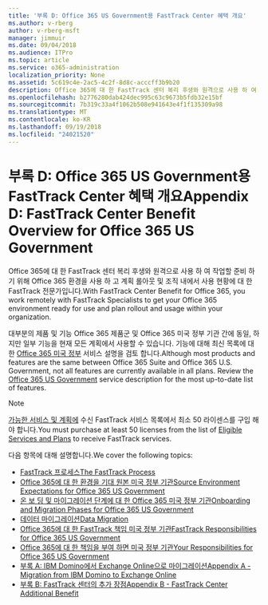 ```yaml
---
title: '부록 D: Office 365 US Government용 FastTrack Center 혜택 개요'
ms.author: v-rberg
author: v-rberg-msft
manager: jimmuir
ms.date: 09/04/2018
ms.audience: ITPro
ms.topic: article
ms.service: o365-administration
localization_priority: None
ms.assetid: 5c619c4e-2ac5-4c2f-8d8c-acccff3b9b20
description: Office 365에 대 한 FastTrack 센터 복리 후생와 원격으로 사용 하 여 작업할 준비 하기 위해 Office 365 환경을 사용 하 고 계획 롤아웃 및 조직 내에서 사용 현황에 대 한 FastTrack 전문가입니다.
ms.openlocfilehash: b2776280dab424dec995c63c9673b5fdb32e15bf
ms.sourcegitcommit: 7b319c33a4f1062b508e941643e4f1f135309a98
ms.translationtype: MT
ms.contentlocale: ko-KR
ms.lasthandoff: 09/19/2018
ms.locfileid: "24021520"
---
```

# <a name="appendix-d-fasttrack-center-benefit-overview-for-office-365-us-government"></a><span data-ttu-id="3b814-103">부록 D: Office 365 US Government용 FastTrack Center 혜택 개요</span><span class="sxs-lookup"><span data-stu-id="3b814-103">Appendix D: FastTrack Center Benefit Overview for Office 365 US Government</span></span>

<span data-ttu-id="3b814-104">Office 365에 대 한 FastTrack 센터 복리 후생와 원격으로 사용 하 여 작업할 준비 하기 위해 Office 365 환경을 사용 하 고 계획 롤아웃 및 조직 내에서 사용 현황에 대 한 FastTrack 전문가입니다.</span><span class="sxs-lookup"><span data-stu-id="3b814-104">With FastTrack Center Benefit for Office 365, you work remotely with FastTrack Specialists to get your Office 365 environment ready for use and plan rollout and usage within your organization.</span></span> 
  
<span data-ttu-id="3b814-p101">대부분의 제품 및 기능 Office 365 제품군 및 Office 365 미국 정부 기관 간에 동일, 하지만 일부 기능을 현재 모든 계획에서 사용할 수 있습니다. 기능에 대해 최신 목록에 대 한 [Office 365 미국 정부](https://aka.ms/aboutgovcloud) 서비스 설명을 검토 합니다.</span><span class="sxs-lookup"><span data-stu-id="3b814-p101">Although most products and features are the same between Office 365 Suite and Office 365 U.S. Government, not all features are currently available in all plans. Review the [Office 365 US Government](https://aka.ms/aboutgovcloud) service description for the most up-to-date list of features.</span></span>

> [!NOTE]
><span data-ttu-id="3b814-107">[가능한 서비스 및 계획에](eligible-services-and-plans.md) 수신 FastTrack 서비스 목록에서 최소 50 라이센스를 구입 해야 합니다.</span><span class="sxs-lookup"><span data-stu-id="3b814-107">You must purchase at least 50 licenses from the list of [Eligible Services and Plans](eligible-services-and-plans.md) to receive FastTrack services.</span></span>  

<span data-ttu-id="3b814-108">다음 항목에 대해 설명합니다.</span><span class="sxs-lookup"><span data-stu-id="3b814-108">We cover the following topics:</span></span>
- [<span data-ttu-id="3b814-109">FastTrack 프로세스</span><span class="sxs-lookup"><span data-stu-id="3b814-109">The FastTrack Process</span></span>](fasttrack-process.md) 
- [<span data-ttu-id="3b814-110">Office 365에 대 한 환경을 기대 원본 미국 정부 기관</span><span class="sxs-lookup"><span data-stu-id="3b814-110">Source Environment Expectations for Office 365 US Government</span></span>](US-Gov-appendix-source-environment-expectations.md)   
- [<span data-ttu-id="3b814-111">온 보 딩 및 마이그레이션 단계에 대 한 Office 365 미국 정부 기관</span><span class="sxs-lookup"><span data-stu-id="3b814-111">Onboarding and Migration Phases for Office 365 US Government</span></span>](US-Gov-appendix-onboarding-and-migration.md)
- [<span data-ttu-id="3b814-112">데이터 마이그레이션</span><span class="sxs-lookup"><span data-stu-id="3b814-112">Data Migration</span></span>](data-migration.md)    
- [<span data-ttu-id="3b814-113">Office 365에 대 한 FastTrack 책임 미국 정부 기관</span><span class="sxs-lookup"><span data-stu-id="3b814-113">FastTrack Responsibilities for Office 365 US Government</span></span>](US-Gov-appendix-fasttrack-responsibilities.md)   
- [<span data-ttu-id="3b814-114">Office 365에 대 한 책임을 부여 하면 미국 정부 기관</span><span class="sxs-lookup"><span data-stu-id="3b814-114">Your Responsibilities for Office 365 US Government</span></span>](US-Gov-appendix-your-responsibilities.md) 
- [<span data-ttu-id="3b814-115">부록 A: IBM Domino에서 Exchange Online으로 마이그레이션</span><span class="sxs-lookup"><span data-stu-id="3b814-115">Appendix A - Migration from IBM Domino to Exchange Online</span></span>](from-ibm-domino-to-exchange-online.md)   
- [<span data-ttu-id="3b814-116">부록 B: FastTrack 센터의 추가 장점</span><span class="sxs-lookup"><span data-stu-id="3b814-116">Appendix B - FastTrack Center Additional Benefit</span></span>](fasttrack-additional-benefits.md)


